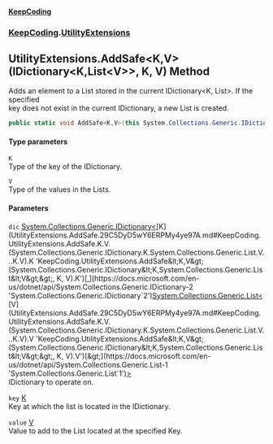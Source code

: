 #### [KeepCoding](index.md 'index')
### [KeepCoding](KeepCoding.md 'KeepCoding').[UtilityExtensions](UtilityExtensions.md 'KeepCoding.UtilityExtensions')
## UtilityExtensions.AddSafe&lt;K,V&gt;(IDictionary&lt;K,List&lt;V&gt;&gt;, K, V) Method
Adds an element to a List<V> stored in the current IDictionary<K, List<V>>. If the specified  
key does not exist in the current IDictionary, a new List is created.
```csharp
public static void AddSafe<K,V>(this System.Collections.Generic.IDictionary<K,System.Collections.Generic.List<V>> dic, K key, V value);
```
#### Type parameters
<a name='KeepCoding.UtilityExtensions.AddSafe.K.V.(System.Collections.Generic.IDictionary.K.System.Collections.Generic.List.V...K.V).K'></a>
`K`  
Type of the key of the IDictionary.
  
<a name='KeepCoding.UtilityExtensions.AddSafe.K.V.(System.Collections.Generic.IDictionary.K.System.Collections.Generic.List.V...K.V).V'></a>
`V`  
Type of the values in the Lists.
  
#### Parameters
<a name='KeepCoding.UtilityExtensions.AddSafe.K.V.(System.Collections.Generic.IDictionary.K.System.Collections.Generic.List.V...K.V).dic'></a>
`dic` [System.Collections.Generic.IDictionary&lt;](https://docs.microsoft.com/en-us/dotnet/api/System.Collections.Generic.IDictionary-2 'System.Collections.Generic.IDictionary`2')[K](UtilityExtensions.AddSafe.29C5DyD5wY6ERPMy4ye97A.md#KeepCoding.UtilityExtensions.AddSafe.K.V.(System.Collections.Generic.IDictionary.K.System.Collections.Generic.List.V...K.V).K 'KeepCoding.UtilityExtensions.AddSafe&lt;K,V&gt;(System.Collections.Generic.IDictionary&lt;K,System.Collections.Generic.List&lt;V&gt;&gt;, K, V).K')[,](https://docs.microsoft.com/en-us/dotnet/api/System.Collections.Generic.IDictionary-2 'System.Collections.Generic.IDictionary`2')[System.Collections.Generic.List&lt;](https://docs.microsoft.com/en-us/dotnet/api/System.Collections.Generic.List-1 'System.Collections.Generic.List`1')[V](UtilityExtensions.AddSafe.29C5DyD5wY6ERPMy4ye97A.md#KeepCoding.UtilityExtensions.AddSafe.K.V.(System.Collections.Generic.IDictionary.K.System.Collections.Generic.List.V...K.V).V 'KeepCoding.UtilityExtensions.AddSafe&lt;K,V&gt;(System.Collections.Generic.IDictionary&lt;K,System.Collections.Generic.List&lt;V&gt;&gt;, K, V).V')[&gt;](https://docs.microsoft.com/en-us/dotnet/api/System.Collections.Generic.List-1 'System.Collections.Generic.List`1')[&gt;](https://docs.microsoft.com/en-us/dotnet/api/System.Collections.Generic.IDictionary-2 'System.Collections.Generic.IDictionary`2')  
IDictionary to operate on.
  
<a name='KeepCoding.UtilityExtensions.AddSafe.K.V.(System.Collections.Generic.IDictionary.K.System.Collections.Generic.List.V...K.V).key'></a>
`key` [K](UtilityExtensions.AddSafe.29C5DyD5wY6ERPMy4ye97A.md#KeepCoding.UtilityExtensions.AddSafe.K.V.(System.Collections.Generic.IDictionary.K.System.Collections.Generic.List.V...K.V).K 'KeepCoding.UtilityExtensions.AddSafe&lt;K,V&gt;(System.Collections.Generic.IDictionary&lt;K,System.Collections.Generic.List&lt;V&gt;&gt;, K, V).K')  
Key at which the list is located in the IDictionary.
  
<a name='KeepCoding.UtilityExtensions.AddSafe.K.V.(System.Collections.Generic.IDictionary.K.System.Collections.Generic.List.V...K.V).value'></a>
`value` [V](UtilityExtensions.AddSafe.29C5DyD5wY6ERPMy4ye97A.md#KeepCoding.UtilityExtensions.AddSafe.K.V.(System.Collections.Generic.IDictionary.K.System.Collections.Generic.List.V...K.V).V 'KeepCoding.UtilityExtensions.AddSafe&lt;K,V&gt;(System.Collections.Generic.IDictionary&lt;K,System.Collections.Generic.List&lt;V&gt;&gt;, K, V).V')  
Value to add to the List located at the specified Key.
  
